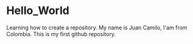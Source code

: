 # Hello_World
Learning how to create a repository.
My name is Juan Camilo, I'am from Colombia.
This is my first github repository.
